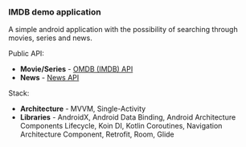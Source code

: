 ### IMDB demo application

A simple android application with the possibility of searching through movies, series and news.

Public API:
- **Movie/Series** - [OMDB (IMDB) API](https://www.omdbapi.com/ "OMDB API")
- **News** - [News API](https://newsapi.org/ "News API")

Stack:
- **Architecture** - MVVM, Single-Activity
- **Libraries** - AndroidX, Android Data Binding, Android Architecture Components Lifecycle, Koin DI, Kotlin Coroutines, Navigation Architecture Component, Retrofit, Room, Glide